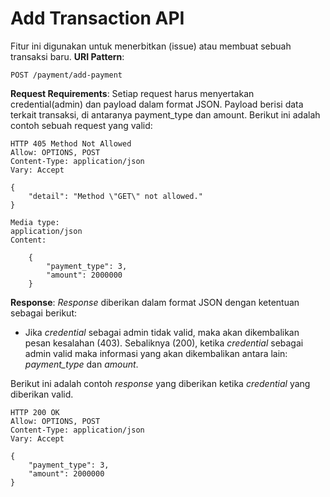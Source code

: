 # Add Transaction API

Fitur ini digunakan untuk menerbitkan (issue) atau membuat sebuah transaksi baru.
**URI Pattern**:
```
POST /payment/add-payment
```
**Request Requirements**:
Setiap request harus menyertakan credential(admin) dan payload dalam format JSON. Payload berisi data terkait transaksi, di antaranya payment_type dan amount. 
Berikut ini adalah contoh sebuah request yang valid:
```
HTTP 405 Method Not Allowed
Allow: OPTIONS, POST
Content-Type: application/json
Vary: Accept

{
    "detail": "Method \"GET\" not allowed."
}

Media type:
application/json
Content:

    {
        "payment_type": 3,
        "amount": 2000000
    }

```

**Response**:
*Response* diberikan dalam format JSON dengan ketentuan sebagai berikut:
- Jika *credential* sebagai admin tidak valid, maka akan dikembalikan pesan kesalahan (403). Sebaliknya (200), ketika *credential* sebagai admin valid maka informasi yang akan dikembalikan antara lain: *payment_type* dan *amount*.

Berikut ini adalah contoh *response* yang diberikan ketika *credential* yang diberikan valid.
```
HTTP 200 OK
Allow: OPTIONS, POST
Content-Type: application/json
Vary: Accept

{
    "payment_type": 3,
    "amount": 2000000
}

```
